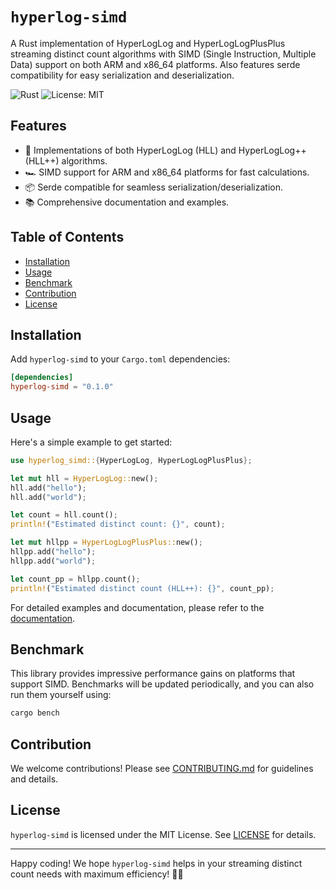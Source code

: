 # `hyperlog-simd`

A Rust implementation of HyperLogLog and HyperLogLogPlusPlus streaming distinct count algorithms with SIMD (Single Instruction, Multiple Data) support on both ARM and x86_64 platforms. Also features serde compatibility for easy serialization and deserialization.

![Rust](https://img.shields.io/badge/Rust-latest-orange)
![License: MIT](https://img.shields.io/badge/License-MIT-green.svg)

## Features

- 🚀 Implementations of both HyperLogLog (HLL) and HyperLogLog++ (HLL++) algorithms.
- 🏎️ SIMD support for ARM and x86_64 platforms for fast calculations.
- 📦 Serde compatible for seamless serialization/deserialization.
- 📚 Comprehensive documentation and examples.

## Table of Contents

- [Installation](#installation)
- [Usage](#usage)
- [Benchmark](#benchmark)
- [Contribution](#contribution)
- [License](#license)

## Installation

Add `hyperlog-simd` to your `Cargo.toml` dependencies:

```toml
[dependencies]
hyperlog-simd = "0.1.0"
```

## Usage

Here's a simple example to get started:

```rust
use hyperlog_simd::{HyperLogLog, HyperLogLogPlusPlus};

let mut hll = HyperLogLog::new();
hll.add("hello");
hll.add("world");

let count = hll.count();
println!("Estimated distinct count: {}", count);

let mut hllpp = HyperLogLogPlusPlus::new();
hllpp.add("hello");
hllpp.add("world");

let count_pp = hllpp.count();
println!("Estimated distinct count (HLL++): {}", count_pp);
```

For detailed examples and documentation, please refer to the [documentation](https://link-to-docs).

## Benchmark

This library provides impressive performance gains on platforms that support SIMD. Benchmarks will be updated periodically, and you can also run them yourself using:

```bash
cargo bench
```

## Contribution

We welcome contributions! Please see [CONTRIBUTING.md](CONTRIBUTING.md) for guidelines and details.

## License

`hyperlog-simd` is licensed under the MIT License. See [LICENSE](LICENSE) for details.

---

Happy coding! We hope `hyperlog-simd` helps in your streaming distinct count needs with maximum efficiency! 🚀🦀
